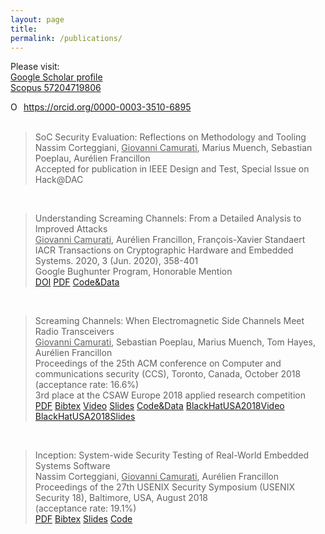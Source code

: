 ```yaml
---
layout: page
title:
permalink: /publications/
---
```


Please visit:<br/>
[Google Scholar profile][1]<br/>
[Scopus 57204719806][2]<br/>
<div itemscope itemtype="https://schema.org/Person"><a itemprop="sameAs" content="https://orcid.org/0000-0003-3510-6895" href="https://orcid.org/0000-0003-3510-6895" target="orcid.widget" rel="me noopener noreferrer" style="vertical-align:top;"><img src="https://orcid.org/sites/default/files/images/orcid_16x16.png" style="width:1em;margin-right:.5em;" alt="ORCID iD icon">https://orcid.org/0000-0003-3510-6895</a></div>

[1]: https://scholar.google.fr/citations?user=id9WAs8AAAAJ&hl=en
[2]: https://www.scopus.com/authid/detail.uri?authorId=57204719806

<!--Generated automatically with pandoc-->
<!--https://tex.stackexchange.com/questions/171793/bibtex-to-html-markdown-etc-using-pandoc-->

<div class="publ">

<!--<h3>2020</h3>-->
<br/>
<div class="row">
  <div class="span12">
    <blockquote>
      <div class="title">SoC Security Evaluation: Reflections on Methodology and Tooling</div>
      <div class="authors">Nassim Corteggiani, <u>Giovanni Camurati</u>, Marius Muench, Sebastian Poeplau, Aurélien Francillon</div>
	  <div class="venue">Accepted for publication in IEEE Design and Test, Special Issue on Hack@DAC</div>
    </blockquote>
  </div>
</div>

<br/>
<div class="row">
  <div class="span12">
    <blockquote>
      <div class="title">Understanding Screaming Channels: From a Detailed Analysis to Improved Attacks</div>
      <div class="authors"><u>Giovanni Camurati</u>, Aurélien Francillon, François-Xavier Standaert</div>
	  <div class="venue">IACR Transactions on Cryptographic Hardware and Embedded Systems. 2020, 3 (Jun. 2020), 358-401</div>
       <div class="prize">Google Bughunter Program, Honorable Mention
       <!--<a href="https://bughunter.withgoogle.com/profile/22a6711b-ddb6-4f2f-91ac-71145c3362ec"><b>Honorable Mention</b></a>-->
       </div>
       <a href="https://doi.org/10.13154/tches.v2020.i3.358-401">DOI</a>
       <a href="https://tches.iacr.org/index.php/TCHES/article/view/8594/8161">PDF</a>
       <a href="https://eurecom-s3.github.io/screaming_channels/">Code&Data</a>
    </blockquote>
  </div>
</div>

<!--<h3>2018</h3>-->
<br/>
<div class="row">
  <div class="span12">
    <blockquote>
      <div class="title">Screaming Channels: When Electromagnetic Side Channels Meet Radio Transceivers</div>
      <div class="authors"><u>Giovanni Camurati</u>, Sebastian Poeplau, Marius Muench, Tom Hayes, Aurélien Francillon</div>
	  <div class="venue">Proceedings of the 25th ACM conference on Computer and communications security (CCS), Toronto, Canada, October 2018</div>
	  <div class="venue">(acceptance rate: 16.6%)</div>
      <div class="prize">3rd place at the CSAW Europe 2018 applied research competition</div>
    <div>
    <a href="http://s3.eurecom.fr/docs/ccs18_camurati.pdf">PDF</a>
    <a href="http://s3.eurecom.fr/bibs/ccs18_camurati.bib">Bibtex</a>
    <a href="https://youtu.be/0IafNH2WHxk">Video</a>
    <a href="http://s3.eurecom.fr/docs/ccs18_camurati_slides.pdf">Slides</a>
    <a href="https://eurecom-s3.github.io/screaming_channels/">Code&Data</a>
    <a href="https://youtu.be/K7wqwOzD1Yw">BlackHatUSA2018Video</a>
    <a href="http://s3.eurecom.fr/slides/bh18us_camurati.slides.pdf">BlackHatUSA2018Slides</a>
    </div>
    </blockquote>
  </div>
</div>

<br/>
<div class="row">
  <div class="span12">
    <blockquote>
      <div class="title">Inception: System-wide Security Testing of Real-World Embedded Systems Software</div>
      <div class="authors">Nassim Corteggiani, <u>Giovanni Camurati</u>, Aurélien Francillon</div>
      <div class="venue">Proceedings of the 27th USENIX Security Symposium (USENIX Security 18), Baltimore, USA, August 2018</div>
      <div class="venue">(acceptance rate: 19.1%)</div>
    <div>
    <a href="http://s3.eurecom.fr/docs/usenixsec18_corteggiani.pdf">PDF</a>
    <a href="http://s3.eurecom.fr/bibs/usenixsec18_corteggiani.bib">Bibtex</a>
    <a href="http://s3.eurecom.fr/slides/usenixsec18_corteggiani.slides.pdf">Slides</a>
    <a href="https://inception-framework.github.io/inception/">Code</a>
    </div>
    </blockquote>
  </div>
</div>


